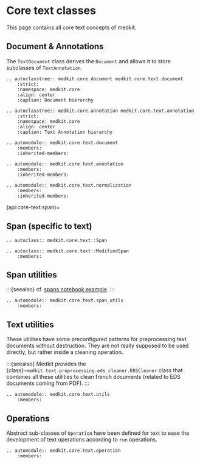 # Core text classes

This page contains all core text concepts of medkit.

## Document & Annotations

The `TextDocument` class derives the `Document` and allows it to store
subclasses of `TextAnnotation`.

```{eval-rst}
.. autoclasstree:: medkit.core.document medkit.core.text.document
    :strict:
    :namespace: medkit.core
    :align: center
    :caption: Document hierarchy
```

```{eval-rst}
.. autoclasstree:: medkit.core.annotation medkit.core.text.annotation
    :strict:
    :namespace: medkit.core
    :align: center
    :caption: Text Annotation hierarchy
```

```{eval-rst}
.. automodule:: medkit.core.text.document
    :members:
    :inherited-members:
```

```{eval-rst}
.. automodule:: medkit.core.text.annotation
    :members:
    :inherited-members:
```

```{eval-rst}
.. automodule:: medkit.core.text.normalization
    :members:
    :inherited-members:
```

(api:core-text:span)=
## Span (specific to text)

```{eval-rst}
.. autoclass:: medkit.core.text::Span
```

```{eval-rst}
.. autoclass:: medkit.core.text::ModifiedSpan
    :members:
```

## Span utilities

:::{seealso}
cf. [spans notebook example](../examples/spans).
:::

```{eval-rst}
.. automodule:: medkit.core.text.span_utils
    :members:
```

## Text utilities

These utilities have some preconfigured patterns for preprocessing text documents without destruction. They are not really supposed to be used directly, but rather inside a cleaning operation.

:::{seealso}
 Medkit provides the {class}`~medkit.text.preprocessing.eds_cleaner.EDSCleaner` class that combines all these utilities to clean french documents (related to EDS documents coming from PDF).
:::

```{eval-rst}
.. automodule:: medkit.core.text.utils
    :members:
```

## Operations

Abstract sub-classes of `Operation` have been defined for text to ease the
development of text operations according to `run` operations.

```{eval-rst}
.. automodule:: medkit.core.text.operation
    :members:
```
